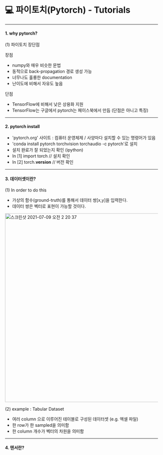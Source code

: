 # 💻 파이토치(Pytorch) -  Tutorials

- - - 

#### 1. why pytorch?

(1) 파이토치 장단점

 장점 
 - numpy와 매우 비슷한 문법
 - 동적으로 back-propagation 경로 생성 가능
 - 너무나도 훌륭한 documentation
 - 난이도에 비해서 자유도 높음

단점
- TensorFlow에 비해서 낮은 상용화 지원
- TensorFlow는 구글에서 pytorch는 페이스북에서 만듬 (단점은 아니고 특징)

- - -

#### 2. pytorch install

- 'pytorch.org' 사이트 : 컴퓨터 운영체제 / 사양마다 설치할 수 있는 명령어가 있음
- 'conda install pytorch torchvision torchaudio -c pytorch'로 설치
- 설치 완료가 잘 되었는지 확인 (ipython)
- In [1] import torch // 설치 확인 
- In [2] torch.__version__ // 버전 확인

- - - 

#### 3. 데이터셋이란?

(1) In order to do this

- 가상의 함수(ground-truth)를 통해서 데이터 쌍\[x,y\]을 입력한다.
- 데이터 쌍은 벡터로 표현이 가능할 것이다.

<img width="620" alt="스크린샷 2021-07-09 오전 2 20 37" src="https://user-images.githubusercontent.com/36816671/125114855-5c6cfb00-e09f-11eb-8d20-ed6a8c567fb5.png">



(2) example : Tabular Dataset

- 여러 column 으로 이루어진 테이블로 구성된 데이터셋 (e.g. 엑셀 파일)
- 한 row가 한 sampled을 의미함
- 한 column 개수가 벡터의 차원을 의미함



- - -

#### 4. 텐서란?
